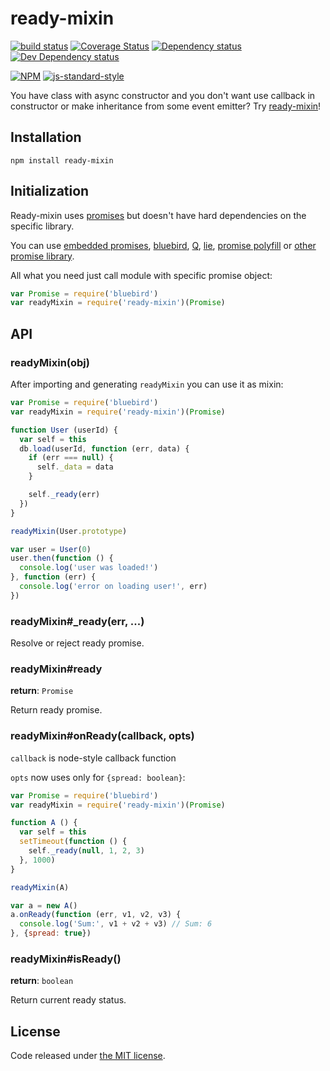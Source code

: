 # ready-mixin

[![build status](https://img.shields.io/travis/fanatid/ready-mixin.svg?branch=master&style=flat-square)](http://travis-ci.org/fanatid/ready-mixin)
[![Coverage Status](https://img.shields.io/coveralls/fanatid/ready-mixin.svg?style=flat-square)](https://coveralls.io/r/fanatid/ready-mixin)
[![Dependency status](https://img.shields.io/david/fanatid/ready-mixin.svg?style=flat-square)](https://david-dm.org/fanatid/ready-mixin#info=dependencies)
[![Dev Dependency status](https://img.shields.io/david/fanatid/ready-mixin.svg?style=flat-square)](https://david-dm.org/fanatid/ready-mixin#info=devDependencies)

[![NPM](https://nodei.co/npm/ready-mixin.png?downloads=true)](https://www.npmjs.com/package/ready-mixin)
[![js-standard-style](https://cdn.rawgit.com/feross/standard/master/badge.svg)](https://github.com/feross/standard)

You have class with async constructor and you don't want use callback in constructor or make inheritance from some event emitter? Try [ready-mixin](https://github.com/fanatid/ready-mixin)!

## Installation

```
npm install ready-mixin
```

## Initialization

Ready-mixin uses [promises](https://promisesaplus.com/) but doesn't have hard dependencies on the specific library.

You can use [embedded promises](https://developer.mozilla.org/en-US/docs/Web/JavaScript/Reference/Global_Objects/Promise), [bluebird](https://github.com/petkaantonov/bluebird), [Q](https://github.com/kriskowal/q), [lie](https://github.com/calvinmetcalf/lie), [promise polyfill](https://github.com/jakearchibald/es6-promise) or [other promise library](https://www.npmjs.com/search?q=promises).

All what you need just call module with specific promise object:

```js
var Promise = require('bluebird')
var readyMixin = require('ready-mixin')(Promise)
```

## API

### readyMixin(obj)

After importing and generating `readyMixin` you can use it as mixin:

```js
var Promise = require('bluebird')
var readyMixin = require('ready-mixin')(Promise)

function User (userId) {
  var self = this
  db.load(userId, function (err, data) {
    if (err === null) {
      self._data = data
    }

    self._ready(err)
  })
}

readyMixin(User.prototype)

var user = User(0)
user.then(function () {
  console.log('user was loaded!')
}, function (err) {
  console.log('error on loading user!', err)
})

```

### readyMixin#_ready(err, ...)

Resolve or reject ready promise.

### readyMixin#ready

**return**: `Promise`

Return ready promise.

### readyMixin#onReady(callback, opts)

`callback` is node-style callback function

`opts` now uses only for `{spread: boolean}`:

```js
var Promise = require('bluebird')
var readyMixin = require('ready-mixin')(Promise)

function A () {
  var self = this
  setTimeout(function () {
    self._ready(null, 1, 2, 3)
  }, 1000)
}

readyMixin(A)

var a = new A()
a.onReady(function (err, v1, v2, v3) {
  console.log('Sum:', v1 + v2 + v3) // Sum: 6
}, {spread: true})
```

### readyMixin#isReady()

**return**: `boolean`

Return current ready status.

## License

Code released under [the MIT license](https://github.com/fanatid/ready-mixin/blob/master/LICENSE).
